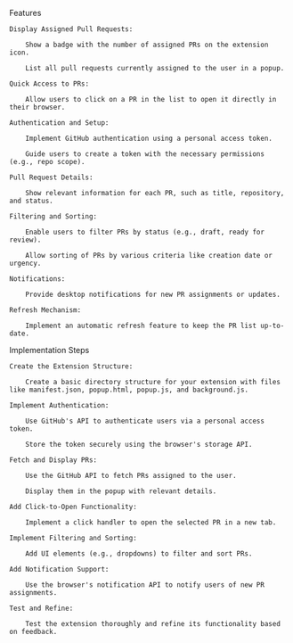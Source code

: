 Features

    Display Assigned Pull Requests:

        Show a badge with the number of assigned PRs on the extension icon.

        List all pull requests currently assigned to the user in a popup.

    Quick Access to PRs:

        Allow users to click on a PR in the list to open it directly in their browser.

    Authentication and Setup:

        Implement GitHub authentication using a personal access token.

        Guide users to create a token with the necessary permissions (e.g., repo scope).

    Pull Request Details:

        Show relevant information for each PR, such as title, repository, and status.

    Filtering and Sorting:

        Enable users to filter PRs by status (e.g., draft, ready for review).

        Allow sorting of PRs by various criteria like creation date or urgency.

    Notifications:

        Provide desktop notifications for new PR assignments or updates.

    Refresh Mechanism:

        Implement an automatic refresh feature to keep the PR list up-to-date.

Implementation Steps

    Create the Extension Structure:

        Create a basic directory structure for your extension with files like manifest.json, popup.html, popup.js, and background.js.

    Implement Authentication:

        Use GitHub's API to authenticate users via a personal access token.

        Store the token securely using the browser's storage API.

    Fetch and Display PRs:

        Use the GitHub API to fetch PRs assigned to the user.

        Display them in the popup with relevant details.

    Add Click-to-Open Functionality:

        Implement a click handler to open the selected PR in a new tab.

    Implement Filtering and Sorting:

        Add UI elements (e.g., dropdowns) to filter and sort PRs.

    Add Notification Support:

        Use the browser's notification API to notify users of new PR assignments.

    Test and Refine:

        Test the extension thoroughly and refine its functionality based on feedback.
